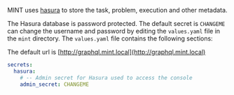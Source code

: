 MINT uses [hasura](https://hasura.io/) to store the task, problem, execution and other metadata.

The Hasura database is password protected. The default secret is `CHANGEME` can change the username and password by editing the `values.yaml` file in the `mint` directory. The `values.yaml` file contains the following sections:

The default url is [http://graphql.mint.local](http://graphql.mint.local)

```yml
secrets:
  hasura:
    # -- Admin secret for Hasura used to access the console
    admin_secret: CHANGEME
```
